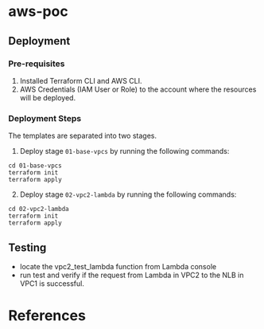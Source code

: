# aws-poc
## Deployment
### Pre-requisites
1. Installed Terraform CLI and AWS CLI.
2. AWS Credentials (IAM User or Role) to the account where the resources will be deployed.

### Deployment Steps
The templates are separated into two stages.

1. Deploy stage `01-base-vpcs` by running the following commands:
```
cd 01-base-vpcs
terraform init
terraform apply
```

2. Deploy stage `02-vpc2-lambda` by running the following commands:
```
cd 02-vpc2-lambda
terraform init
terraform apply
```

## Testing
- locate the vpc2_test_lambda function from Lambda console
- run test and verify if the request from Lambda in VPC2 to the NLB in VPC1 is successful.

# References

